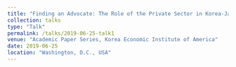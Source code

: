 ```yaml
---
title: "Finding an Advocate: The Role of the Private Sector in Korea-Japan Relations"
collection: talks
type: "Talk"
permalink: /talks/2019-06-25-talk1
venue: "Academic Paper Series, Korea Economic Institute of America"
date: 2019-06-25
location: "Washington, D.C., USA"
---
```


